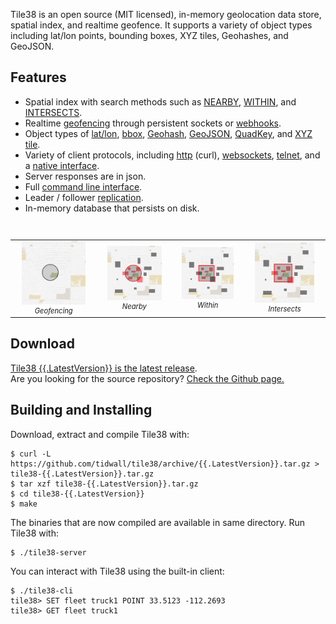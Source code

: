 <!-- 
layout: index.html
title:  Tile38
class:  home
-->


Tile38 is an open source (MIT licensed), in-memory geolocation data store, spatial index, and realtime geofence. It supports a variety of object types including lat/lon points, bounding boxes, XYZ tiles, Geohashes, and GeoJSON.


## Features

- Spatial index with search methods such as [NEARBY](/commands/nearby), [WITHIN](/commands/within), and [INTERSECTS](/commands/intersects).
- Realtime [geofencing](/topics/geofencing) through persistent sockets or [webhooks](/commands/sethook).
- Object types of [lat/lon](/topics/object-types#latlon-point), [bbox](/topics/object-types#bounding-box), [Geohash](/topics/object-types#geohash), [GeoJSON](/topics/object-types#geojson), [QuadKey](/topics/object-types#quadkey), and [XYZ tile](/topics/object-types#xyz-tile).
- Variety of client protocols, including [http](/topics/clients#http) (curl), [websockets](/topics/clients#websockets), [telnet](/topics/clients#telnet), and a [native interface](/topics/clients#native-interface).
- Server responses are in json.
- Full [command line interface](/topics/command-line-interface).
- Leader / follower [replication](/topics/replication).
- In-memory database that persists on disk.

<br>

<table style="font-size:0.8em;font-style: italic;">
<td align="center"><a href="/topics/geofencing"><img src="/assets/img/geofence.gif" width="80%" alt="Geofence" border="0"></a><br>Geofencing</td>
<td align="center"><a href="/commands/nearby"><img src="/assets/img/search-nearby.png" width="80%" alt="Nearby" border="0"></a><br>Nearby</td>
<td align="center"><a href="/commands/within"><img src="/assets/img/search-within.png" width="80%" alt="Within" border="0"></a><br>Within</td>
<td align="center"><a href="/commands/intersects"><img src="/assets/img/search-intersects.png" width="80%" alt="Intersects" border="0"></a><br>Intersects</td>
</table>

<a name="download"></a>
## Download

[Tile38 {{.LatestVersion}} is the latest release](https://github.com/tidwall/tile38/archive/{{.LatestVersion}}.tar.gz).  
Are you looking for the source repository? [Check the Github page.](https://github.com/tidwall/tile38)

<a name="building"></a>
## Building and Installing
Download, extract and compile Tile38 with:

```tile38-cli
$ curl -L https://github.com/tidwall/tile38/archive/{{.LatestVersion}}.tar.gz > tile38-{{.LatestVersion}}.tar.gz
$ tar xzf tile38-{{.LatestVersion}}.tar.gz
$ cd tile38-{{.LatestVersion}}
$ make
```

The binaries that are now compiled are available in same directory. Run Tile38 with:

```tile38-cli
$ ./tile38-server
```

You can interact with Tile38 using the built-in client:

```tile38-cli
$ ./tile38-cli
tile38> SET fleet truck1 POINT 33.5123 -112.2693
tile38> GET fleet truck1
```